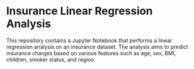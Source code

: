# Insurance Linear Regression Analysis

This repository contains a Jupyter Notebook that performs a linear regression analysis on an insurance dataset. The analysis aims to predict insurance charges based on various features such as age, sex, BMI, children, smoker status, and region.
